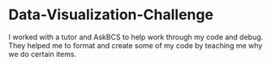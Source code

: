 # Data-Visualization-Challenge
I worked with a tutor and AskBCS to help work through my code and debug. They helped me to format and create some of my code by teaching me why we do certain items. 

